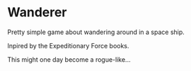Wanderer
========

Pretty simple game about wandering around in a space ship.

Inpired by the Expeditionary Force books.

This might one day become a rogue-like...
